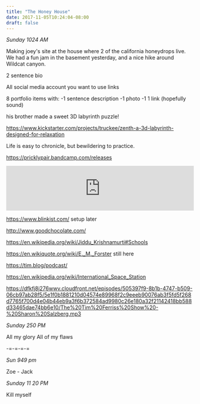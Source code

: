```yaml
---
title: "The Honey House"
date: 2017-11-05T10:24:04-08:00
draft: false
---
```



*Sunday 1024 AM*

Making joey's site at the house where 2 of the california honeydrops live. We had a fun jam in the basement yesterday, and a nice hike around Wildcat canyon.


2 sentence bio

All social media account you want to use links

8 portfolio items with:
-1 sentence description
-1 photo
-1 1 link (hopefully sound)



 his brother made a sweet 3D labyrinth puzzle!

 https://www.kickstarter.com/projects/truckee/zenth-a-3d-labyrinth-designed-for-relaxation



 Life is easy to chronicle, but bewildering to practice.


https://pricklypair.bandcamp.com/releases


<iframe style="border: 0; width: 100%; height: 120px;" src="https://bandcamp.com/EmbeddedPlayer/album=354518226/size=large/bgcol=ffffff/linkcol=0687f5/tracklist=false/artwork=small/transparent=true/" seamless><a href="http://pricklypair.bandcamp.com/album/now-you-know">Now You Know by Prickly Pair</a></iframe>



https://www.blinkist.com/ setup later


http://www.goodchocolate.com/


https://en.wikipedia.org/wiki/Jiddu_Krishnamurti#Schools


https://en.wikiquote.org/wiki/E._M._Forster still here


https://tim.blog/podcast/

https://en.wikipedia.org/wiki/International_Space_Station


https://dfkfj8j276wwv.cloudfront.net/episodes/505397f9-8b1b-4747-b509-06cb97ab28f5/5e1f0b1881210d04574e89968f2c9eeeb90076ab3f5fd5f268d7765f700d4e04b44eb9a3f6b372584ad9980c26e180a32f21142418bb588d33465dae74bb6e10/The%20Tim%20Ferriss%20Show%20-%20Sharon%20Salzberg.mp3


*Sunday 250 PM*


All my glory
All of my flaws

-=-=-=-=



*Sun 949 pm*

Zoe - Jack



*Sunday 11 20 PM*

Kill myself

